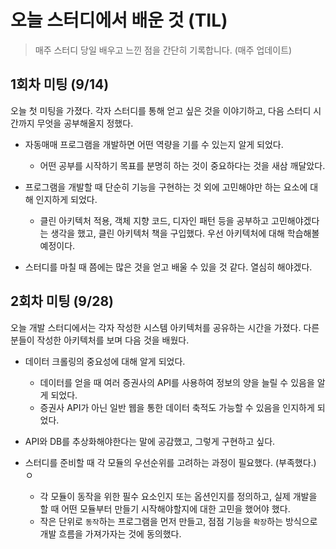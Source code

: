 # 오늘 스터디에서 배운 것 (TIL)

> 매주 스터디 당일 배우고 느낀 점을 간단히 기록합니다. (매주 업데이트)

## 1회차 미팅 (9/14)

오늘 첫 미팅을 가졌다. 각자 스터디를 통해 얻고 싶은 것을 이야기하고, 다음 스터디 시간까지 무엇을 공부해올지 정했다.

- 자동매매 프로그램을 개발하면 어떤 역량을 기를 수 있는지 알게 되었다.
  
  - 어떤 공부를 시작하기 목표를 분명히 하는 것이 중요하다는 것을 새삼 깨달았다.

- 프로그램을 개발할 때 단순히 기능을 구현하는 것 외에 고민해야만 하는 요소에 대해 인지하게 되었다.

  - 클린 아키텍처 적용, 객체 지향 코드, 디자인 패턴 등을 공부하고 고민해야겠다는 생각을 했고, 클린 아키텍처 책을 구입했다. 우선 아키텍처에 대해 학습해볼 예정이다.

- 스터디를 마칠 때 쯤에는 많은 것을 얻고 배울 수 있을 것 같다. 열심히 해야겠다.

## 2회차 미팅 (9/28)

오늘 개발 스터디에서는 각자 작성한 시스템 아키텍처를 공유하는 시간을 가졌다. 다른 분들이 작성한 아키텍처를 보며 다음 것을 배웠다.

- 데이터 크롤링의 중요성에 대해 알게 되었다.

    - 데이터를 얻을 때 여러 증권사의 API를 사용하여 정보의 양을 늘릴 수 있음을 알게 되었다.
    - 증권사 API가 아닌 일반 웹을 통한 데이터 축적도 가능할 수 있음을 인지하게 되었다.
  
- API와 DB를 추상화해야한다는 말에 공감했고, 그렇게 구현하고 싶다.
- 스터디를 준비할 때 각 모듈의 우선순위를 고려하는 과정이 필요했다. (부족했다.)
   ㅇ
    - 각 모듈이 동작을 위한 필수 요소인지 또는 옵션인지를 정의하고, 실제 개발을 할 때 어떤 모듈부터 만들기 시작해야할지에 대한 고민을 했어야 했다.
    - 작은 단위로 `동작`하는 프로그램을 먼저 만들고, 점점 기능을 `확장`하는 방식으로 개발 흐름을 가져가자는 것에 동의했다.